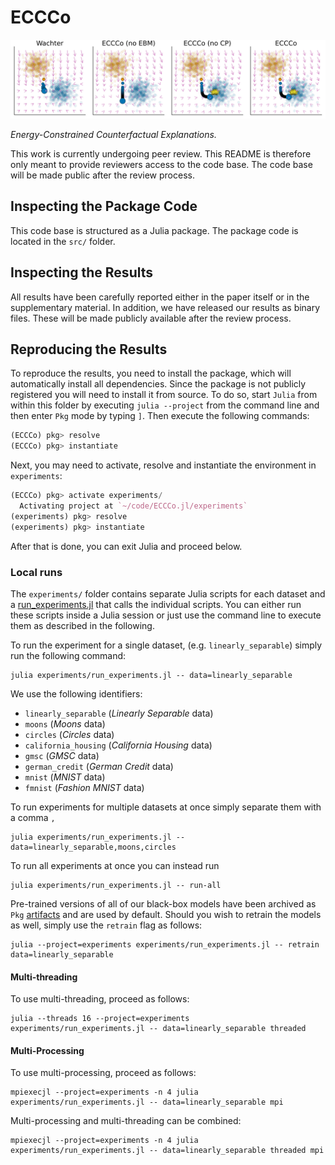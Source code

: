 # ECCCo

![](artifacts/results/images/poc_gradient_fields.png)

*Energy-Constrained Counterfactual Explanations.*

This work is currently undergoing peer review. This README is therefore only meant to provide reviewers access to the code base. The code base will be made public after the review process.

## Inspecting the Package Code

This code base is structured as a Julia package. The package code is located in the `src/` folder.

## Inspecting the Results

All results have been carefully reported either in the paper itself or in the supplementary material. In addition, we have released our results as binary files. These will be made publicly available after the review process. 

## Reproducing the Results

To reproduce the results, you need to install the package, which will automatically install all dependencies. Since the package is not publicly registered you will need to install it from source. To do so, start `Julia` from within this folder by executing `julia --project` from the command line and then enter `Pkg` mode by typing `]`. Then execute the following commands:

```julia
(ECCCo) pkg> resolve
(ECCCo) pkg> instantiate
```

Next, you may need to activate, resolve and instantiate the environment in `experiments`:

```julia
(ECCCo) pkg> activate experiments/
  Activating project at `~/code/ECCCo.jl/experiments`
(experiments) pkg> resolve
(experiments) pkg> instantiate
```

After that is done, you can exit Julia and proceed below.
### Local runs

The `experiments/` folder contains separate Julia scripts for each dataset and a [run_experiments.jl](experiments/run_experiments.jl) that calls the individual scripts. You can either run these scripts inside a Julia session or just use the command line to execute them as described in the following.

To run the experiment for a single dataset, (e.g. `linearly_separable`) simply run the following command:

```shell
julia experiments/run_experiments.jl -- data=linearly_separable
```

We use the following identifiers:

- `linearly_separable` (*Linearly Separable* data)
- `moons` (*Moons* data)
- `circles` (*Circles* data)
- `california_housing` (*California Housing* data)
- `gmsc` (*GMSC* data)
- `german_credit` (*German Credit* data)
- `mnist` (*MNIST* data)
- `fmnist` (*Fashion MNIST* data)

To run experiments for multiple datasets at once simply separate them with a comma `,`

```shell
julia experiments/run_experiments.jl -- data=linearly_separable,moons,circles
```

To run all experiments at once you can instead run

```shell
julia experiments/run_experiments.jl -- run-all
```

Pre-trained versions of all of our black-box models have been archived as `Pkg` [artifacts](https://pkgdocs.julialang.org/v1/artifacts/) and are used by default. Should you wish to retrain the models as well, simply use the `retrain` flag as follows:

```shell
julia --project=experiments experiments/run_experiments.jl -- retrain data=linearly_separable
```

#### Multi-threading

To use multi-threading, proceed as follows:

```shell
julia --threads 16 --project=experiments experiments/run_experiments.jl -- data=linearly_separable threaded
```

#### Multi-Processing

To use multi-processing, proceed as follows:

```shell
mpiexecjl --project=experiments -n 4 julia experiments/run_experiments.jl -- data=linearly_separable mpi
```

Multi-processing and multi-threading can be combined:

```shell
mpiexecjl --project=experiments -n 4 julia experiments/run_experiments.jl -- data=linearly_separable threaded mpi
```
